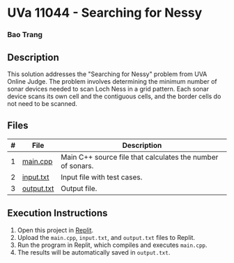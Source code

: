 # UVa 11044 - Searching for Nessy
### Bao Trang

## Description

This solution addresses the "Searching for Nessy" problem from UVA Online Judge. The problem involves determining the minimum number of sonar devices needed to scan Loch Ness in a grid pattern. Each sonar device scans its own cell and the contiguous cells, and the border cells do not need to be scanned.

## Files

|   #   | File                         | Description                                               |
| :---: | ---------------------------- | --------------------------------------------------------- |
|   1   | [main.cpp](https://github.com/baogtrang/4883-Prog-Tech/blob/main/Assignments/A04/P11044/main.cpp) | Main C++ source file that calculates the number of sonars.|
|   2   | [input.txt](https://github.com/baogtrang/4883-Prog-Tech/blob/main/Assignments/A04/P11044/input.txt)     |Input file with test cases.                        |
|   3   | [output.txt](https://github.com/baogtrang/4883-Prog-Tech/blob/main/Assignments/A04/P11044/output.txt)   | Output file.                  |

## Execution Instructions

1. Open this project in [Replit](https://replit.com/~).
2. Upload the `main.cpp`, `input.txt`, and `output.txt` files to Replit.
3. Run the program in Replit, which compiles and executes `main.cpp`.
4. The results will be automatically saved in `output.txt`.



